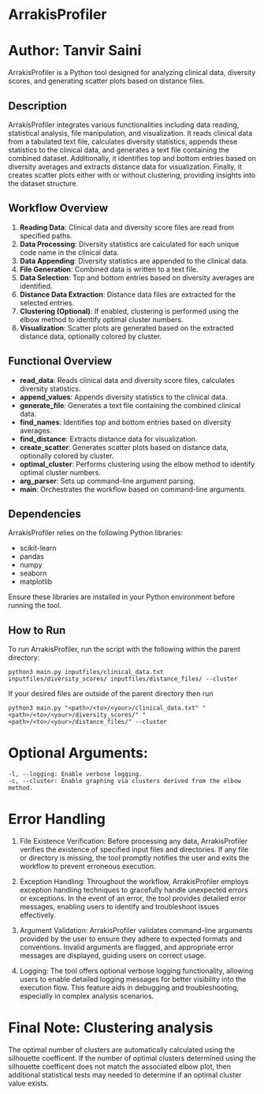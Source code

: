# ArrakisProfiler
# Author: Tanvir Saini

ArrakisProfiler is a Python tool designed for analyzing clinical data, diversity scores, and generating scatter plots based on distance files.

## Description

ArrakisProfiler integrates various functionalities including data reading, statistical analysis, file manipulation, and visualization. It reads clinical data from a tabulated text file, calculates diversity statistics, appends these statistics to the clinical data, and generates a text file containing the combined dataset. Additionally, it identifies top and bottom entries based on diversity averages and extracts distance data for visualization. Finally, it creates scatter plots either with or without clustering, providing insights into the dataset structure.

## Workflow Overview

1. **Reading Data**: Clinical data and diversity score files are read from specified paths.
2. **Data Processing**: Diversity statistics are calculated for each unique code name in the clinical data.
3. **Data Appending**: Diversity statistics are appended to the clinical data.
4. **File Generation**: Combined data is written to a text file.
5. **Data Selection**: Top and bottom entries based on diversity averages are identified.
6. **Distance Data Extraction**: Distance data files are extracted for the selected entries.
7. **Clustering (Optional)**: If enabled, clustering is performed using the elbow method to identify optimal cluster numbers.
8. **Visualization**: Scatter plots are generated based on the extracted distance data, optionally colored by cluster.

## Functional Overview

- **read_data**: Reads clinical data and diversity score files, calculates diversity statistics.
- **append_values**: Appends diversity statistics to the clinical data.
- **generate_file**: Generates a text file containing the combined clinical data.
- **find_names**: Identifies top and bottom entries based on diversity averages.
- **find_distance**: Extracts distance data for visualization.
- **create_scatter**: Generates scatter plots based on distance data, optionally colored by cluster.
- **optimal_cluster**: Performs clustering using the elbow method to identify optimal cluster numbers.
- **arg_parser**: Sets up command-line argument parsing.
- **main**: Orchestrates the workflow based on command-line arguments.

## Dependencies

ArrakisProfiler relies on the following Python libraries:

- scikit-learn
- pandas
- numpy
- seaborn
- matplotlib

Ensure these libraries are installed in your Python environment before running the tool.

## How to Run

To run ArrakisProfiler, run the script with the following within the parent directory:

```
python3 main.py inputfiles/clinical_data.txt inputfiles/diversity_scores/ inputfiles/distance_files/ --cluster
```

If your desired files are outside of the parent directory then run
```
python3 main.py "<path>/<to>/<your>/clinical_data.txt" "<path>/<to>/<your>/diversity_scores/" "<path>/<to>/<your>/distance_files/" --cluster
```

# Optional Arguments:
```
-l, --logging: Enable verbose logging.
-c, --cluster: Enable graphing via clusters derived from the elbow method.
```

# Error Handling


1. File Existence Verification:
    Before processing any data, ArrakisProfiler verifies the existence of specified input files and directories. 
    If any file or directory is missing, the tool promptly notifies the user and exits the workflow to prevent erroneous execution.

2. Exception Handling:
    Throughout the workflow, ArrakisProfiler employs exception handling techniques to gracefully handle unexpected errors or exceptions. 
    In the event of an error, the tool provides detailed error messages, enabling users to identify and troubleshoot issues effectively.

3. Argument Validation: 
    ArrakisProfiler validates command-line arguments provided by the user to ensure they adhere to expected formats and conventions. 
    Invalid arguments are flagged, and appropriate error messages are displayed, guiding users on correct usage.

4. Logging: 
    The tool offers optional verbose logging functionality, allowing users to enable detailed logging messages for better visibility 
    into the execution flow. This feature aids in debugging and troubleshooting, especially in complex analysis scenarios.

# Final Note: Clustering analysis
The optimal number of clusters are automatically calculated using the silhouette coefficent. If the number of
optimal clusters determined using the silhouette coefficent does not match the associated elbow plot, then additional
statistical tests may needed to determine if an optimal cluster value exists.
